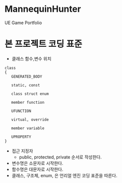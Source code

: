 # MannequinHunter
UE Game Portfolio


# 본 프로젝트 코딩 표준

- 클래스 함수,변수 위치

```
class
{
   GENERATED_BODY

   static, const

   class struct enum

   member function

   UFUNCTION

   virtual, override

   member variable

   UPROPERTY
}
```
- 접근 지정자
  - public, protected, private 순서로 작성한다.
- 변수명은 소문자로 시작한다.
- 함수명은 대문자로 시작한다.
- 클래스, 구조체, enum, 은 언리얼 엔진 코딩 표준을 따른다.
